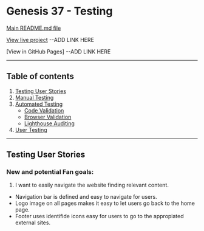 # Genesis 37 - Testing

[Main README.md file](/README.md)

[View live project]()  --ADD LINK HERE

[View in GitHub Pages]  --ADD LINK HERE

***
## Table of contents
1. [Testing User Stories](#Testing-User-Stories)
2. [Manual Testing](#Manual-Testing)
3. [Automated Testing](#Automated-Testing) 
     - [Code Validation](#Code-Validation)
     - [Browser Validation](#Browser-Validation)
     - [Lighthouse Auditing](#Lighthouse-Auditing)
4. [User Testing](#User-Testing)

***

## Testing User Stories

### New and potential Fan goals:

1. I want to easily navigate the website finding relevant content. 
- Navigation bar is defined and easy to navigate for users.
- Logo image on all pages makes it easy to let users go back to the home page. 
- Footer uses identifide icons easy for users to go to the appropiated external sites. 